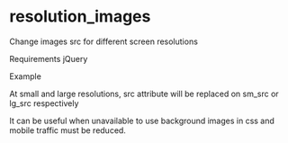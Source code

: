 # resolution_images
Change images src for different screen resolutions 


Requirements jQuery

Example
<img lg_src="/image_large.jpg" sm_src="/image_middle.jpg" >

At small and large resolutions, src attribute will be replaced on sm_src or lg_src respectively

It can be useful when unavailable to use background images in css and mobile traffic must be reduced.
